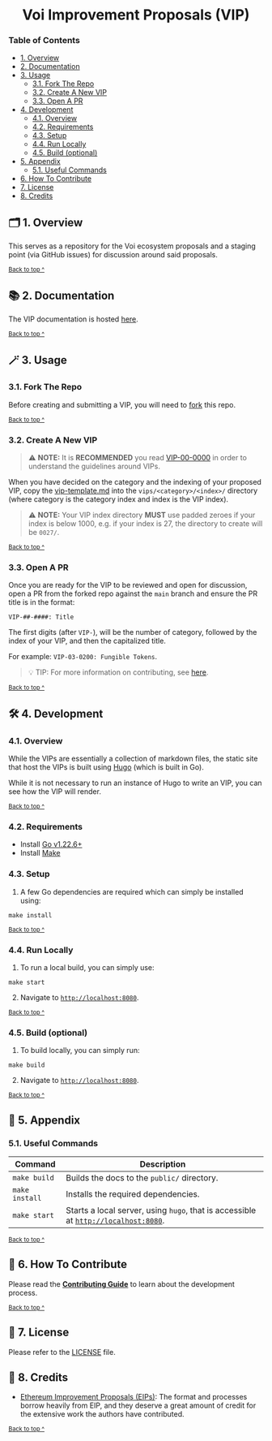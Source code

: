 <h1 align="center">
  Voi Improvement Proposals (VIP)
</h1>

### Table of Contents

* [1. Overview](#-1-overview)
* [2. Documentation](#-2-documentation)
* [3. Usage](#-3-usage)
  - [3.1. Fork The Repo](#31-fork-the-repo)
  - [3.2. Create A New VIP](#32-create-a-new-vip)
  - [3.3. Open A PR](#33-open-a-pr)
* [4. Development](#-4-development)
  - [4.1. Overview](#41-overview)
  - [4.2. Requirements](#42-requirements)
  - [4.3. Setup](#43-setup)
  - [4.4. Run Locally](#44-run-locally)
  - [4.5. Build (optional)](#45-build-optional)
* [5. Appendix](#-5-appendix)
  - [5.1. Useful Commands](#51-useful-commands)
* [6. How To Contribute](#-6-how-to-contribute)
* [7. License](#-7-license)
* [8. Credits](#-8-credits)

## 🗂️ 1. Overview

This serves as a repository for the Voi ecosystem proposals and a staging point (via GitHub issues) for discussion around said proposals.

<sup>[Back to top ^][table-of-contents]</sup>

## 📚 2. Documentation

The VIP documentation is hosted [here][documentation].

<sup>[Back to top ^][table-of-contents]</sup>

## 🪄 3. Usage

### 3.1. Fork The Repo

Before creating and submitting a VIP, you will need to [fork](https://github.com/voi-community/voi-improvement-proposals/fork) this repo.

<sup>[Back to top ^][table-of-contents]</sup>

### 3.2. Create A New VIP

> ⚠️ **NOTE:** It is **RECOMMENDED** you read [VIP-00-0000][vip-00-0000] in order to understand the guidelines around VIPs.

When you have decided on the category and the indexing of your proposed VIP, copy the [vip-template.md](./vip-template.md) into the `vips/<category>/<index>/` directory (where category is the category index and index is the VIP index).

> ⚠️ **NOTE:** Your VIP index directory **MUST** use padded zeroes if your index is below 1000, e.g. if your index is 27, the directory to create will be `0027/`.

<sup>[Back to top ^][table-of-contents]</sup>

### 3.3. Open A PR

Once you are ready for the VIP to be reviewed and open for discussion, open a PR from the forked repo against the `main` branch and ensure the PR title is in the format:

````text
VIP-##-####: Title
````

The first digits (after `VIP-`), will be the number of category, followed by the index of your VIP, and then the capitalized title.

For example: `VIP-03-0200: Fungible Tokens`.

> 💡 TIP: For more information on contributing, see [here][contribute].

<sup>[Back to top ^][table-of-contents]</sup>

## 🛠 4. Development

### 4.1. Overview

While the VIPs are essentially a collection of markdown files, the static site that host the VIPs is built using [Hugo][hugo] (which is built in Go).

While it is not necessary to run an instance of Hugo to write an VIP, you can see how the VIP will render.

<sup>[Back to top ^][table-of-contents]</sup>

### 4.2. Requirements

* Install [Go v1.22.6+][go-install]
* Install [Make][make]

### 4.3. Setup

1. A few Go dependencies are required which can simply be installed using:
```shell
make install
```

<sup>[Back to top ^][table-of-contents]</sup>

### 4.4. Run Locally

1. To run a local build, you can simply use:
```shell
make start
```

2. Navigate to [`http://localhost:8080`][localhost].

<sup>[Back to top ^][table-of-contents]</sup>

### 4.5. Build (optional)

1. To build locally, you can simply run:
```shell
make build
```

2. Navigate to [`http://localhost:8080`][localhost].

<sup>[Back to top ^][table-of-contents]</sup>

## 📑 5. Appendix

### 5.1. Useful Commands

| Command        | Description                                                                                      |
|----------------|--------------------------------------------------------------------------------------------------|
| `make build`   | Builds the docs to the `public/` directory.                                                      |
| `make install` | Installs the required dependencies.                                                              |
| `make start`   | Starts a local server, using `hugo`, that is accessible at [`http://localhost:8080`][localhost]. |

<sup>[Back to top ^][table-of-contents]</sup>

## 👏 6. How To Contribute

Please read the [**Contributing Guide**][contribute] to learn about the development process.

<sup>[Back to top ^][table-of-contents]</sup>

## 📄 7. License

Please refer to the [LICENSE][license] file.

## 🎉 8. Credits

* [Ethereum Improvement Proposals (EIPs)](https://eips.ethereum.org/): The format and processes borrow heavily from EIP, and they deserve a great amount of credit for the extensive work the authors have contributed.

<sup>[Back to top ^][table-of-contents]</sup>

<!-- Links -->
[contribute]: ./CONTRIBUTING.md
[documentation]: https://vips.voi.community
[go-install]: https://go.dev/doc/install
[hugo]: https://gohugo.io
[license]: ./LICENSE
[localhost]: http://localhost:8080
[make]: https://www.gnu.org/software/make/
[table-of-contents]: #table-of-contents
[vip-00-0000]: ./vips/00/0000/index.md
